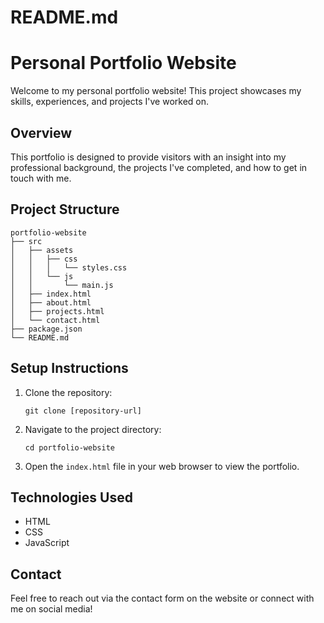 # README.md

# Personal Portfolio Website

Welcome to my personal portfolio website! This project showcases my skills, experiences, and projects I've worked on. 

## Overview

This portfolio is designed to provide visitors with an insight into my professional background, the projects I've completed, and how to get in touch with me. 

## Project Structure

```
portfolio-website
├── src
│   ├── assets
│   │   ├── css
│   │   │   └── styles.css
│   │   └── js
│   │       └── main.js
│   ├── index.html
│   ├── about.html
│   ├── projects.html
│   └── contact.html
├── package.json
└── README.md
```

## Setup Instructions

1. Clone the repository:
   ```
   git clone [repository-url]
   ```

2. Navigate to the project directory:
   ```
   cd portfolio-website
   ```

3. Open the `index.html` file in your web browser to view the portfolio.

## Technologies Used

- HTML
- CSS
- JavaScript

## Contact

Feel free to reach out via the contact form on the website or connect with me on social media!